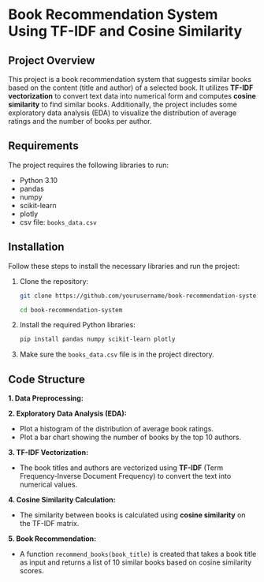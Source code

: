 # Book Recommendation System Using TF-IDF and Cosine Similarity

## Project Overview
This project is a book recommendation system that suggests similar books based on the content (title and author) of a selected book. It utilizes **TF-IDF vectorization** to convert text data into numerical form and computes **cosine similarity** to find similar books. Additionally, the project includes some exploratory data analysis (EDA) to visualize the distribution of average ratings and the number of books per author.

## Requirements
The project requires the following libraries to run:
- Python 3.10
- pandas
- numpy
- scikit-learn
- plotly
- csv file: `books_data.csv`

## Installation
Follow these steps to install the necessary libraries and run the project:

1. Clone the repository:
    ```bash
    git clone https://github.com/yourusername/book-recommendation-system.git

    cd book-recommendation-system
    ```

2. Install the required Python libraries:
    ```bash
    pip install pandas numpy scikit-learn plotly
    ```

3. Make sure the `books_data.csv` file is in the project directory.

## Code Structure

**1. Data Preprocessing:**

**2. Exploratory Data Analysis (EDA):**
   - Plot a histogram of the distribution of average book ratings.
   - Plot a bar chart showing the number of books by the top 10 authors.

**3. TF-IDF Vectorization:**
   - The book titles and authors are vectorized using **TF-IDF** (Term Frequency-Inverse Document Frequency) to convert the text into numerical values.

**4. Cosine Similarity Calculation:**
   - The similarity between books is calculated using **cosine similarity** on the TF-IDF matrix.

**5. Book Recommendation:**
   - A function `recommend_books(book_title)` is created that takes a book title as input and returns a list of 10 similar books based on cosine similarity scores.
